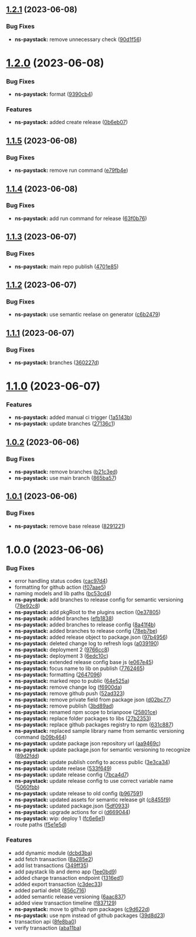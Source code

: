 ## [1.2.1](https://github.com/brianpooe/devtools-bp/compare/ns-paystack-v1.2.0...ns-paystack-v1.2.1) (2023-06-08)


### Bug Fixes

* **ns-paystack:** remove unnecessary check ([90d1f56](https://github.com/brianpooe/devtools-bp/commit/90d1f565f758b0fbb67083ecb998aafe4543f5fa))

# [1.2.0](https://github.com/brianpooe/devtools-bp/compare/ns-paystack-v1.1.5...ns-paystack-v1.2.0) (2023-06-08)


### Bug Fixes

* **ns-paystack:** format ([9390cb4](https://github.com/brianpooe/devtools-bp/commit/9390cb4ea9e34d0f8dbcbcea1ac066858a72b2b7))


### Features

* **ns-paystack:** added create release ([0b6eb07](https://github.com/brianpooe/devtools-bp/commit/0b6eb0782d5431e1246ef2e28a276b2bb33ebe58))

## [1.1.5](https://github.com/brianpooe/devtools-bp/compare/ns-paystack-v1.1.4...ns-paystack-v1.1.5) (2023-06-08)


### Bug Fixes

* **ns-paystack:** remove run command ([e79fb4e](https://github.com/brianpooe/devtools-bp/commit/e79fb4e57d36bfdc47d1d46f3d8f07678a865fc6))

## [1.1.4](https://github.com/brianpooe/devtools-bp/compare/ns-paystack-v1.1.3...ns-paystack-v1.1.4) (2023-06-08)


### Bug Fixes

* **ns-paystack:** add run command for release ([63f0b76](https://github.com/brianpooe/devtools-bp/commit/63f0b7660c6ea71366fd1d71da13839046769989))

## [1.1.3](https://github.com/brianpooe/devtools-bp/compare/ns-paystack-v1.1.2...ns-paystack-v1.1.3) (2023-06-07)


### Bug Fixes

* **ns-paystack:** main repo publish ([4701e85](https://github.com/brianpooe/devtools-bp/commit/4701e8586a933a04ea386409d8fb8096e71835f4))

## [1.1.2](https://github.com/brianpooe/devtools-bp/compare/ns-paystack-v1.1.1...ns-paystack-v1.1.2) (2023-06-07)


### Bug Fixes

* **ns-paystack:** use semantic reelase on generator ([c6b2479](https://github.com/brianpooe/devtools-bp/commit/c6b24799f03de2cbcf9167273f5a1be8040e579b))

## [1.1.1](https://github.com/brianpooe/devtools-bp/compare/ns-paystack-v1.1.0...ns-paystack-v1.1.1) (2023-06-07)


### Bug Fixes

* **ns-paystack:** branches ([360227d](https://github.com/brianpooe/devtools-bp/commit/360227d7a7403015f59bb629236f7d5dc7de1557))

# [1.1.0](https://github.com/brianpooe/devtools-bp/compare/ns-paystack-v1.0.2...ns-paystack-v1.1.0) (2023-06-07)


### Features

* **ns-paystack:** added manual ci trigger ([1a5143b](https://github.com/brianpooe/devtools-bp/commit/1a5143bda225cc720af4c4a16459d7e9e8c94a94))
* **ns-paystack:** update branches ([27136c1](https://github.com/brianpooe/devtools-bp/commit/27136c1d0b889e2cd448bdf6c54741d46dbc3095))

## [1.0.2](https://github.com/brianpooe/devtools-bp/compare/ns-paystack-v1.0.1...ns-paystack-v1.0.2) (2023-06-06)


### Bug Fixes

* **ns-paystack:** remove branches ([b21c3ed](https://github.com/brianpooe/devtools-bp/commit/b21c3ed6c4cdd464a92fe1b94979cd40cad6a9b7))
* **ns-paystack:** use main branch ([865ba57](https://github.com/brianpooe/devtools-bp/commit/865ba57f5098732e1afc43297428b498aef039d1))

## [1.0.1](https://github.com/brianpooe/devtools-bp/compare/ns-paystack-v1.0.0...ns-paystack-v1.0.1) (2023-06-06)


### Bug Fixes

* **ns-paystack:** remove base release ([8291221](https://github.com/brianpooe/devtools-bp/commit/8291221c524571519e6cbcaa3cec36890e9da89a))

# 1.0.0 (2023-06-06)


### Bug Fixes

* error handling status codes ([cac97d4](https://github.com/brianpooe/devtools-bp/commit/cac97d4487d04751c2223729c24b4a8e2a9dec90))
* formatting for github action ([f07aae5](https://github.com/brianpooe/devtools-bp/commit/f07aae52be41d40fcbf5f4439b18b34edce92571))
* naming models and lib paths ([bc53cd4](https://github.com/brianpooe/devtools-bp/commit/bc53cd48738fb0ecf58bb95b69454cc3f89c7950))
* **ns-paystack:** add branches to release config for semantic versioning ([78e92c8](https://github.com/brianpooe/devtools-bp/commit/78e92c807242f8294a0a18dbb9adced413348e9e))
* **ns-paystack:** add pkgRoot to the plugins section ([0e37805](https://github.com/brianpooe/devtools-bp/commit/0e3780587b0450f5158eda5971e8b7ba68c22aef))
* **ns-paystack:** added branches ([efb1838](https://github.com/brianpooe/devtools-bp/commit/efb183860ffcf22e00237b5c02fe048b9fafa2c4))
* **ns-paystack:** added branches to release config ([8a41f4b](https://github.com/brianpooe/devtools-bp/commit/8a41f4bfebe15ffd62f28efb504027216d1bdcfb))
* **ns-paystack:** added branches to release config ([78eb7be](https://github.com/brianpooe/devtools-bp/commit/78eb7be96fd3e1623453c0814ad4948e49b41e7b))
* **ns-paystack:** added release object to package.json ([97b4956](https://github.com/brianpooe/devtools-bp/commit/97b49562069ed324039a15483ef72c040c720f49))
* **ns-paystack:** deleted change log to refresh logs ([a039190](https://github.com/brianpooe/devtools-bp/commit/a03919005ca8c2772478ba262581850cede131f0))
* **ns-paystack:** deployment 2 ([9766cc8](https://github.com/brianpooe/devtools-bp/commit/9766cc8099e4e91435d9dec031220cabf6f997af))
* **ns-paystack:** deployment 3 ([6edc10c](https://github.com/brianpooe/devtools-bp/commit/6edc10c90274e3e302bf4af27f79b6b715265c5b))
* **ns-paystack:** extended release config base js ([e067e45](https://github.com/brianpooe/devtools-bp/commit/e067e45a187b006eb9b9a2ed7784e2c9fad428c9))
* **ns-paystack:** focus name to lib on publish ([7762465](https://github.com/brianpooe/devtools-bp/commit/776246596ee02325163d856d361c709a03e40b90))
* **ns-paystack:** formatting ([2647096](https://github.com/brianpooe/devtools-bp/commit/2647096e946f0f703bd243c62260a49499755415))
* **ns-paystack:** marked repo to public ([64e525a](https://github.com/brianpooe/devtools-bp/commit/64e525a435be8ac687f1eb5079fff69042b1ea30))
* **ns-paystack:** remove change log ([f6900da](https://github.com/brianpooe/devtools-bp/commit/f6900daea7ee50181f6ecfd554c2f0de1e3c0352))
* **ns-paystack:** remove github push ([52ad323](https://github.com/brianpooe/devtools-bp/commit/52ad323e4915106c6ff23f3b3c44585ede571f8c))
* **ns-paystack:** remove private field from package json ([d02bc77](https://github.com/brianpooe/devtools-bp/commit/d02bc77f962ee31f13f385ded6bb89f60995e755))
* **ns-paystack:** remove publish ([3bd89ad](https://github.com/brianpooe/devtools-bp/commit/3bd89add318b97f1f71e78afcc943be43155769f))
* **ns-paystack:** renamed npm scope to brianpooe ([25801ce](https://github.com/brianpooe/devtools-bp/commit/25801cef7d29c9be84333a1109bdba97290e0f18))
* **ns-paystack:** replace folder packages to libs ([27b2353](https://github.com/brianpooe/devtools-bp/commit/27b2353a4e2d143397d57906aef6aa27a7a2e414))
* **ns-paystack:** replace github packages registry to npm ([631c887](https://github.com/brianpooe/devtools-bp/commit/631c887fedc164218d9c1ae204d281ba81f96eee))
* **ns-paystack:** replaced sample library name from semantic versioning command ([b09b464](https://github.com/brianpooe/devtools-bp/commit/b09b4642d87f9d3b8725986b966840b8b746c321))
* **ns-paystack:** update package json repository url ([aa9469c](https://github.com/brianpooe/devtools-bp/commit/aa9469cd36da41cda011299bf72bdd15bca6f8bd))
* **ns-paystack:** update package.json for semantic versioning to recognize ([89d2fdd](https://github.com/brianpooe/devtools-bp/commit/89d2fdd3b302e5f4dbaabeed8f0e09c4ab4af87a))
* **ns-paystack:** update publish config to access public ([3e3ca34](https://github.com/brianpooe/devtools-bp/commit/3e3ca344b024d80ce92c5cf44ce07a49375ff953))
* **ns-paystack:** update reelase ([533f649](https://github.com/brianpooe/devtools-bp/commit/533f6492e70bb8fa39fc91b926800f04977260d3))
* **ns-paystack:** update release config ([7bca4d7](https://github.com/brianpooe/devtools-bp/commit/7bca4d7f9d0e473fbb02f8c0c8f8495c86a4d45a))
* **ns-paystack:** update release config to use correct variable name ([5060fbb](https://github.com/brianpooe/devtools-bp/commit/5060fbbb18311b3d1a5458bf42a553a190220a08))
* **ns-paystack:** update release to old config ([b967591](https://github.com/brianpooe/devtools-bp/commit/b967591beca305bbde4bf5300d3d8973f6582a82))
* **ns-paystack:** updated assets for semantic release git ([c8455f9](https://github.com/brianpooe/devtools-bp/commit/c8455f9a4fbd1a25c05f9ab5b483d522536a8b3c))
* **ns-paystack:** updated package.json ([5df0933](https://github.com/brianpooe/devtools-bp/commit/5df09338cc0aa530409a7c7331616447c2124bd8))
* **ns-paystack:** upgrade actions for ci ([d669044](https://github.com/brianpooe/devtools-bp/commit/d66904469009806ed01f21f1fb64b475b16cbc8b))
* **ns-paystack:** wip: deploy 1 ([fc6e6e1](https://github.com/brianpooe/devtools-bp/commit/fc6e6e1b1cb70847f46225ec592d0e27cdddecb9))
* route paths ([f5e1e5d](https://github.com/brianpooe/devtools-bp/commit/f5e1e5dfeee5cb951ce13277e05d0c2cc447dfa3))


### Features

* add dynamic module ([dcbd3ba](https://github.com/brianpooe/devtools-bp/commit/dcbd3ba5098de918a2b090cf5494fb02d7310ce6))
* add fetch transaction ([8a285e2](https://github.com/brianpooe/devtools-bp/commit/8a285e23b311f7605259b635983c195009ee1f71))
* add list transactions ([349ff35](https://github.com/brianpooe/devtools-bp/commit/349ff3587c85d9bb9bfe3cd2e84bc8c379d244f1))
* add paystack lib and demo app ([1ee0bd9](https://github.com/brianpooe/devtools-bp/commit/1ee0bd9f429b90c652d0b25966ef6d8a2b5d2783))
* added charge transaction endpoint ([1316ed1](https://github.com/brianpooe/devtools-bp/commit/1316ed1a5403528e8690ab52363fd49ab555039a))
* added export transaction ([c3dec33](https://github.com/brianpooe/devtools-bp/commit/c3dec330cb37220a9b007bda3722d256727179a7))
* added partial debit ([856c716](https://github.com/brianpooe/devtools-bp/commit/856c716903183fe0b6f652a257233923e1b8ce62))
* added semantic release versioning ([6aac837](https://github.com/brianpooe/devtools-bp/commit/6aac8379335b88e7a9dac9d9618e643947d5ccd1))
* added view transaction timeline ([f837129](https://github.com/brianpooe/devtools-bp/commit/f83712964db397fd70ffed58fecbb1f9fd32c4b0))
* **ns-paystack:** move to github npm packages ([c9d622d](https://github.com/brianpooe/devtools-bp/commit/c9d622d507a437e74809af62bbab6f33e9055938))
* **ns-paystack:** use npm instead of github packages ([39d8d23](https://github.com/brianpooe/devtools-bp/commit/39d8d2373b3909c442f9c546045459dd869b8988))
* transaction api ([8fe8ba0](https://github.com/brianpooe/devtools-bp/commit/8fe8ba09adfd0f91e4a6836ddbe4e1210da8fd84))
* verify transaction ([aba11ba](https://github.com/brianpooe/devtools-bp/commit/aba11ba4688f858da2c901c03b9a496d74eb3aa5))
